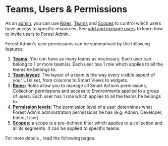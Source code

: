 # Teams, Users & Permissions

As an [admin](manage-roles.md#permission-level), you can use [Roles](manage-roles.md), [Teams](create-and-manage-a-team.md) and [Scopes](https://docs.forestadmin.com/documentation/reference-guide/scopes) to control which users have access to specific resources. See [add and manage users](add-and-manage-users.md) to learn how to invite users to Forest Admin.

Forest Admin's user permissions can be summarised by the following features:

1. [**Teams**](create-and-manage-a-team.md)**:** You can have as many teams as necessary. Each user can belong to 1 or more team(s). Each user has 1 role which applies to all the teams he belongs to.
2. [**Team layout**](create-and-manage-a-team.md#manage-your-teams-layout)**:** The layout of a team is the way every visible aspect of your UI is set, from columns to Smart Views to widgets.
3. [**Roles**](manage-roles.md)**:** Roles allow you to manage all Smart Actions permissions, Collection permissions and access to Environments applied to a group of users. Each user has 1 role which applies to all the teams he belongs to.
4. [**Permission levels**](manage-roles.md#permission-level)**:**  The permission level of a user determines what Forest Admin administration permissions he has (e.g. Admin, Developer, Editor, User).
5. [**Scopes**](https://docs.forestadmin.com/documentation/reference-guide/scopes)**:** a scope is a pre-defined filter which applies to a collection and all its segments. It can be applied to specific teams.

For more details , read the following pages.
